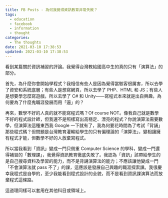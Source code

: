 ```yaml
---
title: FB Posts - 為何我覺得資訊教育非常失敗？
tags:
  - education
  - facebook
  - information
  - thought
categories:
  - The thoughts
date: 2021-03-10 17:38:53
updated: 2021-03-10 17:38:53
---
```


看到某篇關於資訊補習的評論。我覺得台灣教給國高中生的真的只有「演算法」的部分。

<!-- more -->

首先，為什麼你會開始學程式？我相信有些人是因為覺得當駭客很厲害，所以去學了資安和系統底層；有些人是想寫網頁，所以去學了 PHP、HTML 和 JS；有些人是想要學怎麼寫遊戲，所以去學了 C# 和 Unity——寫程式本來就是出自興趣，為何要為了什麼鬼職涯發展而用「逼」的？

再來，數學不好的人真的就不能寫程式嗎？Of course NOT。像我自己就是數學不好的程式設計師，但我還不是照樣寫出高穩定、漂亮的程式？你說演算法需要數學，但演算法這種東西我 Google 一下就有了，我為何要花時間為了考試「背誦」那些程式碼？但問題是台灣教育灌輸給學生的只有偏理論的「演算法」，變相讓擁有程式才能，但數學不好的人放棄寫程式。

所以當我看到「資訊」變成一門只側重 Computer Science 的學科，變成一門還得補習的「數理課」，我覺得資訊教育徹底失敗了。我認為「資訊」該帶給學生的是自己搜尋資料及學習的能力，而不是背誦演算法的能力；不應該讓他變成一門「不會演算法就 pass 不了」的課，這應該是發展自己興趣的職涯探索課。我很慶幸我程式是自學的，至少我能看到程式設計的全貌，而不是看到資訊課演算法而放棄程式這條路。

這道理同樣可以套用在其他科目或領域上。
